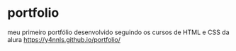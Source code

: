 # portfolio
meu primeiro portfólio desenvolvido seguindo os cursos de HTML e CSS da alura
https://y4nnls.github.io/portfolio/
